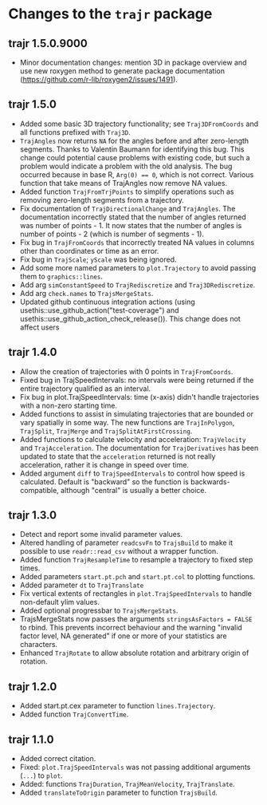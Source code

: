 # Changes to the `trajr` package

## trajr 1.5.0.9000

* Minor documentation changes: mention 3D in package overview and use new roxygen method to generate package documentation (https://github.com/r-lib/roxygen2/issues/1491).

## trajr 1.5.0

* Added some basic 3D trajectory functionality; see `Traj3DFromCoords` and all functions prefixed with `Traj3D`.
* `TrajAngles` now returns `NA` for the angles before and after zero-length segments. Thanks to Valentin Baumann for identifying this bug. This change could potential cause problems with existing code, but such a problem would indicate a problem with the old analysis. The bug occurred because in base R, `Arg(0) == 0`, which is not correct. Various function that take means of TrajAngles now remove NA values.
* Added function `TrajFromTrjPoints` to simplify operations such as removing zero-length segments from a trajectory.
* Fix documentation of `TrajDirectionalChange` and `TrajAngles`. The documentation incorrectly stated that the number of angles returned was number of points - 1. It now states that the number of angles is number of points - 2 (which is number of segments - 1).
* Fix bug in `TrajFromCoords` that incorrectly treated NA values in columns other than coordinates or time as an error.
* Fix bug in `TrajScale`; `yScale` was being ignored.
* Add some more named parameters to `plot.Trajectory` to avoid passing them to `graphics::lines`. 
* Add arg `simConstantSpeed` to `TrajRediscretize` and `Traj3DRediscretize`.
* Add arg `check.names` to `TrajsMergeStats`.
* Updated github continuous integration actions (using usethis::use_github_action("test-coverage") and usethis::use_github_action_check_release()). This change does not affect users

## trajr 1.4.0

* Allow the creation of trajectories with 0 points in `TrajFromCoords`.
* Fixed bug in TrajSpeedIntervals: no intervals were being returned if the entire trajectory qualified as an interval.
* Fix bug in plot.TrajSpeedIntervals: time (x-axis) didn't handle trajectories with a non-zero starting time.
* Added functions to assist in simulating trajectories that are bounded or vary spatially in some way. The new functions are `TrajInPolygon`, `TrajSplit`, `TrajMerge` and `TrajSplitAtFirstCrossing`.
* Added functions to calculate velocity and acceleration: `TrajVelocity` and `TrajAcceleration`. The documentation for `TrajDerivatives` has been updated to state that the `acceleration` returned is not really acceleration, rather it is change in speed over time.
* Added argument `diff` to `TrajSpeedIntervals` to control how speed is calculated. Default is "backward" so the function is backwards-compatible, although "central" is usually a better choice.

## trajr 1.3.0

* Detect and report some invalid parameter values.
* Altered handling of parameter `readcsvFn` to `TrajsBuild` to make it 
  possible to use `readr::read_csv` without a wrapper function.
* Added function `TrajResampleTime` to resample a trajectory to fixed step times.
* Added parameters `start.pt.pch` and `start.pt.col` to plotting functions.
* Added parameter `dt` to `TrajTranslate`
* Fix vertical extents of rectangles in `plot.TrajSpeedIntervals` to handle non-default ylim values.
* Added optional progressbar to `TrajsMergeStats`.
* TrajsMergeStats now passes the arguments `stringsAsFactors = FALSE` to rbind. This prevents incorrect 
  behaviour and the warning "invalid factor level, NA generated" if one or more of your statistics are characters.
* Enhanced `TrajRotate` to allow absolute rotation and arbitrary origin of rotation.

## trajr 1.2.0

* Added start.pt.cex parameter to function `lines.Trajectory`.
* Added function `TrajConvertTime`.

## trajr 1.1.0

* Added correct citation.
* Fixed: `plot.TrajSpeedIntervals` was not passing additional arguments (`...`) to `plot`.
* Added: functions `TrajDuration`, `TrajMeanVelocity`, `TrajTranslate`.
* Added `translateToOrigin` parameter to function `TrajsBuild`.
